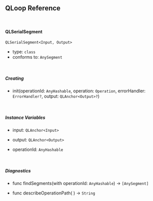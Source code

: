 
## QLoop Reference

<br />

#### QLSerialSegment

`QLSerialSegment<Input, Output>`

- type: `class`
- conforms to: `AnySegment`

<br />

##### Creating

- init(operationId: `AnyHashable`, operation: `Operation`, errorHandler: `ErrorHandler?`, output: `QLAnchor<Output>?`)


<br />

##### Instance Variables

- input: `QLAnchor<Input>`

- output: `QLAnchor<Output>`

- operationId: `AnyHashable`


<br />

##### Diagnostics

- func findSegments(with operationId: `AnyHashable`) -> `[AnySegment]`

- func describeOperationPath( ) -> `String`
